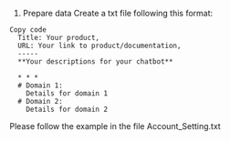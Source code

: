 
1. Prepare data
Create a txt file following this format:
```
Copy code
  Title: Your product,
  URL: Your link to product/documentation,
  -----
  **Your descriptions for your chatbot**
  
  * * *
  # Domain 1:
    Details for domain 1
  # Domain 2:
    Details for domain 2
```
Please follow the example in the file Account_Setting.txt
